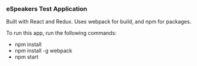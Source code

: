 ### eSpeakers Test Application

Built with React and Redux. Uses webpack for build, and npm for packages.

To run this app, run the following commands:

- npm install
- npm install -g webpack
- npm start

